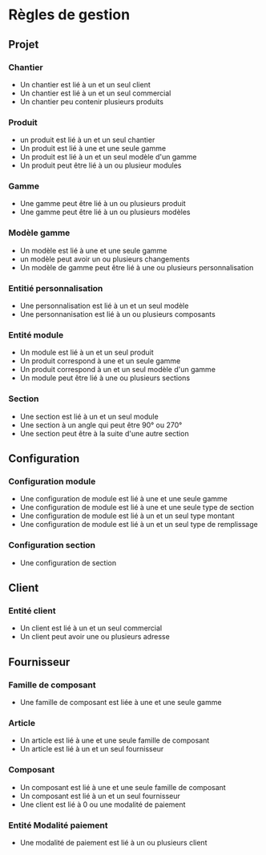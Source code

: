 # Règles de gestion

## Projet

### Chantier

- Un chantier est lié à un et un seul client
- Un chantier est lié à un et un seul commercial
- Un chantier peu contenir plusieurs produits

### Produit

- un produit est lié à un et un seul chantier
- Un produit est lié à une et une seule gamme
- Un produit est lié à un et un seul modèle d'un gamme
- Un produit peut être lié à un ou plusieur modules

### Gamme

- Une gamme peut être lié à un ou plusieurs produit
- Une gamme peut être lié à un ou plusieurs modèles

### Modèle gamme

- Un modèle est lié à une et une seule gamme
- un modèle peut avoir un ou plusieurs changements
- Un modèle de gamme peut être lié à une ou plusieurs personnalisation

### Entitié personnalisation

- Une personnalisation est lié à un et un seul modèle
- Une personnanisation est lié à un ou plusieurs composants

### Entité module

- Un module est lié à un et un seul produit
- Un produit correspond à une et un seule gamme
- Un produit correspond à un et un seul modèle d'un gamme
- Un module peut être lié à une ou plusieurs sections

### Section

- Une section est lié à un et un seul module
- Une section à un angle qui peut être 90° ou 270°
- Une section peut être à la suite d'une autre section

## Configuration

### Configuration module

- Une configuration de module est lié à une et une seule gamme
- Une configuration de module est lié à une et une seule type de section
- Une configuration de module est lié à un et un seul type montant
- Une configuration de module est lié à un et un seul type de remplissage

### Configuration section

- Une configuration de section

## Client

### Entité client

- Un client est lié à un et un seul commercial
- Un client peut avoir une ou plusieurs adresse

## Fournisseur

### Famille de composant

- Une famille de composant est liée à une et une seule gamme

### Article

- Un article est lié à une et une seule famille de composant
- Un article est lié à un et un seul fournisseur

### Composant

- Un composant est lié à une et une seule famille de composant
- Un composant est lié à un et un seul fournisseur
- Une client est lié à 0 ou une modalité de paiement

### Entité Modalité paiement

- Une modalité de paiement est lié à un ou plusieurs client
